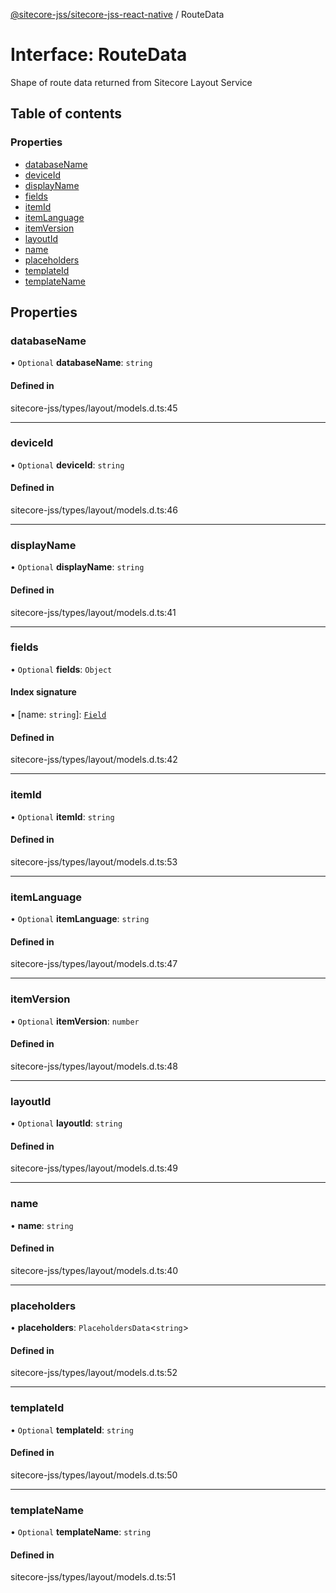 [@sitecore-jss/sitecore-jss-react-native](../README.md) / RouteData

# Interface: RouteData

Shape of route data returned from Sitecore Layout Service

## Table of contents

### Properties

- [databaseName](RouteData.md#databasename)
- [deviceId](RouteData.md#deviceid)
- [displayName](RouteData.md#displayname)
- [fields](RouteData.md#fields)
- [itemId](RouteData.md#itemid)
- [itemLanguage](RouteData.md#itemlanguage)
- [itemVersion](RouteData.md#itemversion)
- [layoutId](RouteData.md#layoutid)
- [name](RouteData.md#name)
- [placeholders](RouteData.md#placeholders)
- [templateId](RouteData.md#templateid)
- [templateName](RouteData.md#templatename)

## Properties

### databaseName

• `Optional` **databaseName**: `string`

#### Defined in

sitecore-jss/types/layout/models.d.ts:45

___

### deviceId

• `Optional` **deviceId**: `string`

#### Defined in

sitecore-jss/types/layout/models.d.ts:46

___

### displayName

• `Optional` **displayName**: `string`

#### Defined in

sitecore-jss/types/layout/models.d.ts:41

___

### fields

• `Optional` **fields**: `Object`

#### Index signature

▪ [name: `string`]: [`Field`](Field.md)

#### Defined in

sitecore-jss/types/layout/models.d.ts:42

___

### itemId

• `Optional` **itemId**: `string`

#### Defined in

sitecore-jss/types/layout/models.d.ts:53

___

### itemLanguage

• `Optional` **itemLanguage**: `string`

#### Defined in

sitecore-jss/types/layout/models.d.ts:47

___

### itemVersion

• `Optional` **itemVersion**: `number`

#### Defined in

sitecore-jss/types/layout/models.d.ts:48

___

### layoutId

• `Optional` **layoutId**: `string`

#### Defined in

sitecore-jss/types/layout/models.d.ts:49

___

### name

• **name**: `string`

#### Defined in

sitecore-jss/types/layout/models.d.ts:40

___

### placeholders

• **placeholders**: `PlaceholdersData`<`string`\>

#### Defined in

sitecore-jss/types/layout/models.d.ts:52

___

### templateId

• `Optional` **templateId**: `string`

#### Defined in

sitecore-jss/types/layout/models.d.ts:50

___

### templateName

• `Optional` **templateName**: `string`

#### Defined in

sitecore-jss/types/layout/models.d.ts:51
